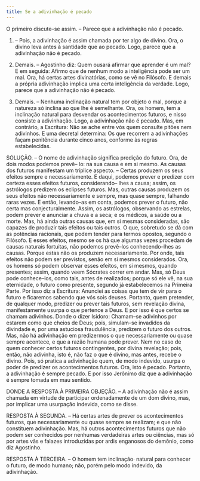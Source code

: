 ```yaml
---
title: Se a adivinhação é pecado
---
```


O primeiro discute–se assim. – Parece que a adivinhação não é pecado.  

1. – Pois, a adivinhação é assim chamada por ter algo de divino. Ora, o divino leva antes à santidade que ao pecado. Logo, parece que a adivinhação não é pecado.  

2. Demais. – Agostinho diz: Quem ousará afirmar que aprender é um mal? E em seguida: Afirmo que de nenhum modo a inteligência pode ser um mal. Ora, há certas artes divinatórias, como se vê no Filósofo. E demais a própria adivinhação implica uma certa inteligência da verdade. Logo, parece que a adivinhação não é pecado.  

3. Demais. – Nenhuma inclinação natural tem por objeto o mal, porque a natureza só inclina ao que lhe é semelhante. Ora, os homem, tem a inclinação natural para desvendar os acontecimentos futuros, e nisso consiste a adivinhação. Logo, a adivinhação não é pecado.  Mas, em contrário, a Escritura: Não se ache entre vós quem consulte pitões nem adivinhos. E uma decretal determina: Os que recorrem a adivinhações façam penitência durante cinco anos, conforme às regras estabelecidas.  

SOLUÇÃO. – O nome de adivinhação significa predição do futuro. Ora, de dois modos podemos prevê– lo: na sua causa e em si mesmo.  As causas dos futuros manifestam um tríplice aspecto. – Certas produzem os seus efeitos sempre e necessariamente. E daqui, podemos prever e predizer com certeza esses efeitos futuros, considerando– lhes a causa; assim, os astrólogos predizem os eclipses futuros. Mas, outras causas produzem os seus efeitos não necessariamente e sempre, mas quase sempre, falhando raras vezes. E então, levando–as em conta, podemos prever o futuro, não certa mas conjecturalmente. Assim, os astrólogos, observando as estrelas, podem prever e anunciar a chuva e a seca; e os médicos, a saúde ou a morte. Mas, há ainda outras causas que, em si mesmas consideradas, são capazes de produzir tais efeitos ou tais outros. O que, sobretudo se dá com as potências racionais, que podem tender para termos opostos, segundo o Filósofo. E esses efeitos, mesmo se os há que algumas vezes procedam de causas naturais fortuitas, não podemos prevê–los conhecendo–lhes as causas. Porque estas não os produzem necessariamente. Por onde, tais efeitos não podem ser previstos, senão em si mesmos considerados.  Ora, os homens só podem observar esses efeitos, em si mesmos, quando presentes; assim, quando veem Sócrates correr em andar. Mas, só Deus pode conhece–los, como tais, antes de realizados; porque só ele vê, na sua eternidade, o futuro como presente, segundo já estabelecemos na Primeira Parte. Por isso diz a Escritura: Anunciei as coisas que tem de vir para o futuro e ficaremos sabendo que vós sois deuses. Portanto, quem pretender, de qualquer modo, predizer ou prever tais futuros, sem revelação divina, manifestamente usurpa o que pertence a Deus. E por isso é que certos se chamam adivinhos. Donde o dizer Isidoro: Chamam–se adivinhos por estarem como que cheios de Deus; pois, simulam–se invadidos da divindade e, por uma astuciosa fraudulência, predizem o futuro dos outros. Mas, não há adivinhação em predizermos o que necessariamente ou quase sempre acontece, e que a razão humana pode prever. Nem no caso de quem conhecer certos futuros contingentes, por divina revelação; pois, então, não adivinha, isto é, não faz o que é divino, mas antes, recebe o divino. Pois, só pratica a adivinhação quem, de modo indevido, usurpa o poder de predizer os acontecimentos futuros. Ora, isto é pecado. Portanto, a adivinhação é sempre pecado. E por isso Jerônimo diz que a adivinhação é sempre tomada em mau sentido.  

DONDE A RESPOSTA À PRIMEIRA OBJEÇÃO. – A adivinhação não é assim chamada em virtude de participar ordenadamente de um dom divino, mas, por implicar uma usurpação indevida, como se disse.  

RESPOSTA À SEGUNDA. – Há certas artes de prever os acontecimentos futuros, que necessariamente ou quase sempre se realizam; e que não constituem adivinhação. Mas, há outros acontecimentos futuros que não podem ser conhecidos por nenhumas verdadeiras artes ou ciências, mas só por artes vãs e falazes introduzidas por ardis enganosos do demônio, como diz Agostinho.  

RESPOSTA À TERCEIRA. – O homem tem inclinação· natural para conhecer o futuro, de modo humano; não, porém pelo modo indevido, da adivinhação.